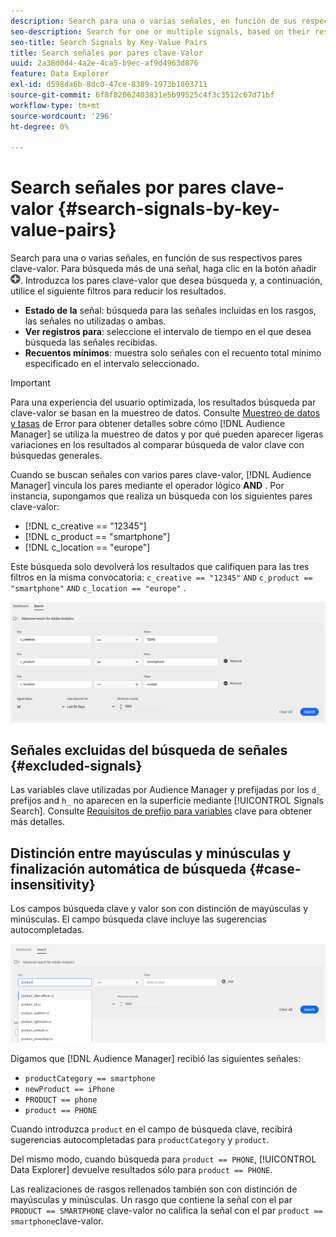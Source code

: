 ```yaml
---
description: Search para una o varias señales, en función de sus respectivos pares clave-valor.
seo-description: Search for one or multiple signals, based on their respective key-value pairs.
seo-title: Search Signals by Key-Value Pairs
title: Search señales por pares clave-Valor
uuid: 2a38d0d4-4a2e-4ca5-b9ec-af9d4963d876
feature: Data Explorer
exl-id: d598da6b-8dc0-47ce-8389-1973b1803711
source-git-commit: 6f8f82062403831e5b99525c4f3c3512c67d71bf
workflow-type: tm+mt
source-wordcount: '296'
ht-degree: 0%

---
```


# Search señales por pares clave-valor {#search-signals-by-key-value-pairs}

Search para una o varias señales, en función de sus respectivos pares clave-valor.
Para búsqueda más de una señal, haga clic en la botón añadir![](assets/icon_add.png). Introduzca los pares clave-valor que desea búsqueda y, a continuación, utilice el siguiente filtros para reducir los resultados.

* **Estado de la** señal: búsqueda para las señales incluidas en los rasgos, las señales no utilizadas o ambas.
* **Ver registros para**: seleccione el intervalo de tiempo en el que desea búsqueda las señales recibidas.
* **Recuentos mínimos**: muestra solo señales con el recuento total mínimo especificado en el intervalo seleccionado.

>[!IMPORTANT]
>
>Para una experiencia del usuario optimizada, los resultados búsqueda par clave-valor se basan en la muestreo de datos. Consulte [Muestreo de datos y tasas](/help/using/reporting/report-sampling.md) de Error para obtener detalles sobre cómo [!DNL Audience Manager] se utiliza la muestreo de datos y por qué pueden aparecer ligeras variaciones en los resultados al comparar búsqueda de valor clave con búsquedas generales.

Cuando se buscan señales con varios pares clave-valor, [!DNL Audience Manager] vincula los pares mediante el operador lógico **AND** . Por instancia, supongamos que realiza un búsqueda con los siguientes pares clave-valor:

* [!DNL c_creative == "12345"]
* [!DNL c_product == "smartphone"]
* [!DNL c_location == "europe"]

Este búsqueda solo devolverá los resultados que califiquen para las tres filtros en la misma convocatoria: `c_creative == "12345"` `AND` `c_product == "smartphone"` `AND` `c_location == "europe"` .

![](assets/signals-search.png)

## Señales excluidas del búsqueda de señales {#excluded-signals}

Las variables clave utilizadas por Audience Manager y prefijadas por los `d_` prefijos and `h_` no aparecen en la superficie mediante [!UICONTROL Signals Search]. Consulte [Requisitos de prefijo para variables](../../traits/trait-variable-prefixes.md) clave para obtener más detalles.

## Distinción entre mayúsculas y minúsculas y finalización automática de búsqueda {#case-insensitivity}

Los campos búsqueda clave y valor son con distinción de mayúsculas y minúsculas. El campo búsqueda clave incluye las sugerencias autocompletadas.

![](assets/signal-search-suggestions.png)

Digamos que [!DNL Audience Manager] recibió las siguientes señales:

* `productCategory == smartphone`
* `newProduct == iPhone`
* `PRODUCT == phone`
* `product == PHONE`

Cuando introduzca `product` en el campo de búsqueda clave, recibirá sugerencias autocompletadas para `productCategory` y `product`.

Del mismo modo, cuando búsqueda para `product == PHONE`, [!UICONTROL Data Explorer] devuelve resultados sólo para `product == PHONE`.

Las realizaciones de rasgos rellenados también son con distinción de mayúsculas y minúsculas. Un rasgo que contiene la señal con el par `PRODUCT == SMARTPHONE` clave-valor no califica la señal con el par `product == smartphone`clave-valor.
